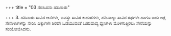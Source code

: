 +++
title = "03 ನೆರಹಿದನು ಹದಿನಾರು"

+++
3. ಹದಿನಾರು ಸಾವಿರ ಆನೆಗಳು, ಐವತ್ತು ಸಾವಿರ ಕುದುರೆಗಳು, ಹದಿನಾಲ್ಕು ಸಾವಿರ ರಥಗಳು ಹಾಗೂ ಐದು ಲಕ್ಷ ಸೇನಾಳುಗಳನ್ನು ಸೇರಿಸಿ ದಿಕ್ಕುಗಳೇ ಶಿರವೇ ಒಡೆಯುವಂತೆ ಬಹುವಾದ್ಯ ಧ್ವನಿಗಳು ಮೊಳಗುತ್ತಿರಲು ಸೇನೆಯನ್ನು ಸಂಯೋಜಿಸಿದನು.